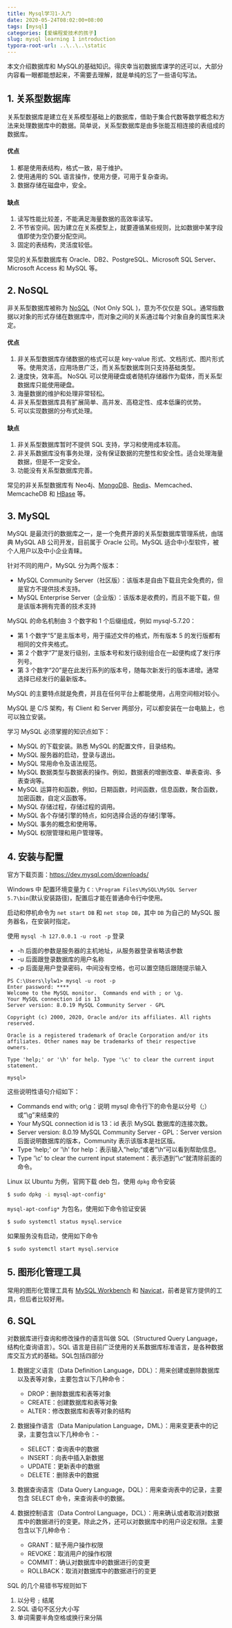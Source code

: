 ```yaml
---
title: Mysql学习1-入门
date: 2020-05-24T08:02:00+08:00
tags: [mysql]
categories: [爱编程爱技术的孩子]
slug: mysql learning 1 introduction
typora-root-url: ..\..\..\static
---
```


本文介绍数据库和 MySQL的基础知识。得庆幸当初数据库课学的还可以，大部分内容看一眼都能想起来，不需要去理解，就是单纯的忘了一些语句写法。

<!--more-->

## 1. 关系型数据库

关系型数据库是建立在关系模型基础上的数据库，借助于集合代数等数学概念和方法来处理数据库中的数据。简单说，关系型数据库是由多张能互相连接的表组成的数据库。

#### 优点

1. 都是使用表结构，格式一致，易于维护。
2. 使用通用的 SQL 语言操作，使用方便，可用于复杂查询。
3. 数据存储在磁盘中，安全。

#### 缺点

1. 读写性能比较差，不能满足海量数据的高效率读写。
2. 不节省空间。因为建立在关系模型上，就要遵循某些规则，比如数据中某字段值即使为空仍要分配空间。
3. 固定的表结构，灵活度较低。

常见的关系型数据库有 Oracle、DB2、PostgreSQL、Microsoft SQL Server、Microsoft Access 和 MySQL 等。

## 2. NoSQL

非关系型数据库被称为 [NoSQL](http://m.biancheng.net/nosql/)（Not Only SQL )，意为不仅仅是 SQL。通常指数据以对象的形式存储在数据库中，而对象之间的关系通过每个对象自身的属性来决定。

#### 优点

1. 非关系型数据库存储数据的格式可以是 key-value 形式、文档形式、图片形式等。使用灵活，应用场景广泛，而关系型数据库则只支持基础类型。
2. 速度快，效率高。 NoSQL 可以使用硬盘或者随机存储器作为载体，而关系型数据库只能使用硬盘。
3. 海量数据的维护和处理非常轻松。
4. 非关系型数据库具有扩展简单、高并发、高稳定性、成本低廉的优势。
5. 可以实现数据的分布式处理。

#### 缺点

1. 非关系型数据库暂时不提供 SQL 支持，学习和使用成本较高。
2. 非关系数据库没有事务处理，没有保证数据的完整性和安全性。适合处理海量数据，但是不一定安全。
3. 功能没有关系型数据库完善。

常见的非关系型数据库有 Neo4j、[MongoDB](http://m.biancheng.net/mongodb/)、[Redis](http://m.biancheng.net/redis/)、Memcached、MemcacheDB 和 [HBase](http://m.biancheng.net/hbase/) 等。

## 3. MySQL

MySQL 是最流行的数据库之一，是一个免费开源的关系型数据库管理系统，由瑞典 MySQL AB 公司开发，目前属于 Oracle 公司。MySQL 适合中小型软件，被个人用户以及中小企业青睐。

针对不同的用户，MySQL 分为两个版本：

- MySQL Community Server（社区版）：该版本是自由下载且完全免费的，但是官方不提供技术支持。
- MySQL Enterprise Server（企业版）：该版本是收费的，而且不能下载，但是该版本拥有完善的技术支持

MySQL 的命名机制由 3 个数字和 1 个后缀组成，例如 mysql-5.7.20：

- 第 1 个数字“5”是主版本号，用于描述文件的格式，所有版本 5 的发行版都有相同的文件夹格式。
- 第 2 个数字“7”是发行级别，主版本号和发行级别组合在一起便构成了发行序列号。
- 第 3 个数字“20”是在此发行系列的版本号，随每次新发行的版本递增。通常选择已经发行的最新版本。

MySQL 的主要特点就是免费，并且在任何平台上都能使用，占用空间相对较小。

MySQL 是 C/S 架构，有 Client 和 Server 两部分，可以都安装在一台电脑上，也可以独立安装。

学习 MySQL 必须掌握的知识点如下：

- MySQL 的下载安装。熟悉 MySQL 的配置文件，目录结构。
- MySQL 服务器的启动，登录与退出。
- MySQL 常用命令及语法规范。
- MySQL 数据类型与数据表的操作。例如，数据表的增删改查、单表查询、多表查询等。
- MySQL 运算符和函数，例如，日期函数，时间函数，信息函数，聚合函数，加密函数，自定义函数等。
- MySQL 存储过程，存储过程的调用。
- MySQL 各个存储引擎的特点，如何选择合适的存储引擎等。
- MySQL 事务的概念和使用等。
- MySQL 权限管理和用户管理等。

## 4. 安装与配置

官方下载页面：https://dev.mysql.com/downloads/

Windows 中 配置环境变量为 `C：\Program Files\MySQL\MySQL Server 5.7\bin`(默认安装路径)，配置后才能在普通命令行中使用。

启动和停机命令为 `net start DB` 和 `net stop DB`，其中 `DB` 为自己的 MySQL 服务器名，在安装时指定。

使用 `mysql -h 127.0.0.1 -u root -p` 登录

- -h 后面的参数是服务器的主机地址，从服务器登录省略该参数
- -u 后面跟登录数据库的用户名称
- -p 后面是用户登录密码，中间没有空格，也可以置空随后跟随提示输入

```mysql
PS C:\Users\lylw1> mysql -u root -p
Enter password: ****
Welcome to the MySQL monitor.  Commands end with ; or \g.
Your MySQL connection id is 13
Server version: 8.0.19 MySQL Community Server - GPL

Copyright (c) 2000, 2020, Oracle and/or its affiliates. All rights reserved.

Oracle is a registered trademark of Oracle Corporation and/or its
affiliates. Other names may be trademarks of their respective
owners.

Type 'help;' or '\h' for help. Type '\c' to clear the current input statement.

mysql>
```

这些说明性语句介绍如下：

- Commands end with; or\g：说明 mysql 命令行下的命令是以分号（;）或“\g”来结束的
- Your MySQL connection id is 13：id 表示 MySQL 数据库的连接次数。
- Server version: 8.0.19 MySQL Community Server - GPL：Server version 后面说明数据库的版本，Community 表示该版本是社区版。
- Type 'help;' or '\h' for help：表示输入”help;“或者”\h“可以看到帮助信息。
- Type '\c' to clear the current input statement：表示遇到”\c“就清除前面的命令。

Linux 以 Ubuntu 为例，官网下载 deb 包，使用 `dpkg` 命令安装

```bash
$ sudo dpkg -i mysql-apt-config*
```

`mysql-apt-config*` 为包名，使用如下命令验证安装

```bash
$ sudo systemctl status mysql.service
```

如果服务没有启动，使用如下命令

```bash
$ sudo systemctl start mysql.service
```

## 5. 图形化管理工具

常用的图形化管理工具有 [MySQL Workbench](http://dev.mysql.com/downloads/workbench/) 和 [Navicat](http://www.avicat.com/)，前者是官方提供的工具，但后者比较好用。

## 6. SQL

对数据库进行查询和修改操作的语言叫做 SQL（Structured Query Language，结构化查询语言）。SQL 语言是目前广泛使用的关系数据库标准语言，是各种数据库交互方式的基础。SQL包括四部分

1. 数据定义语言（Data Definition Language，DDL）：用来创建或删除数据库以及表等对象，主要包含以下几种命令：
   - DROP：删除数据库和表等对象
   - CREATE：创建数据库和表等对象
   - ALTER：修改数据库和表等对象的结构

2. 数据操作语言（Data Manipulation Language，DML）：用来变更表中的记录，主要包含以下几种命令：- 
   - SELECT：查询表中的数据
   - INSERT：向表中插入新数据
   - UPDATE：更新表中的数据
   - DELETE：删除表中的数据

3. 数据查询语言（Data Query Language，DQL）：用来查询表中的记录，主要包含 SELECT 命令，来查询表中的数据。

4. 数据控制语言（Data Control Language，DCL）：用来确认或者取消对数据库中的数据进行的变更。除此之外，还可以对数据库中的用户设定权限。主要包含以下几种命令：
   - GRANT：赋予用户操作权限
   - REVOKE：取消用户的操作权限
   - COMMIT：确认对数据库中的数据进行的变更
   - ROLLBACK：取消对数据库中的数据进行的变更

SQL 的几个易错书写规则如下

1. 以分号 `;` 结尾
2. SQL 语句不区分大小写
3. 单词需要半角空格或换行来分隔